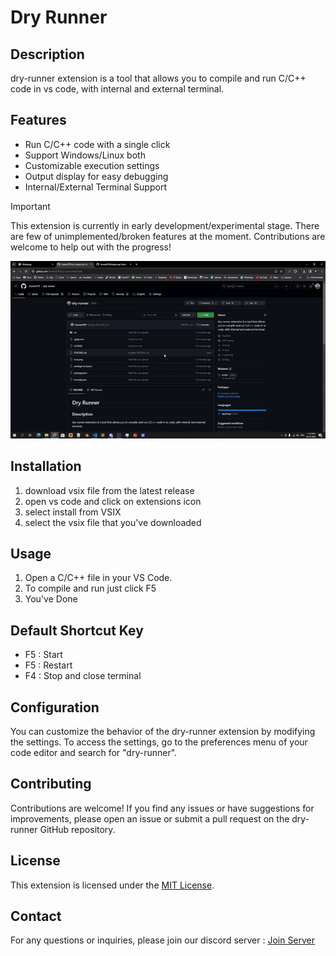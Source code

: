 # Dry Runner

## Description
dry-runner extension is a tool that allows you to compile and run C/C++ code in vs code, with internal and external terminal.

## Features
- Run C/C++ code with a single click
- Support Windows/Linux both
- Customizable execution settings
- Output display for easy debugging
- Internal/External Terminal Support
> [!IMPORTANT]  
> This extension is currently in early development/experimental stage. There are few of unimplemented/broken features at the moment. Contributions are welcome to help out with the progress!

<img src="https://github.com/Hunter87ff/dry-runner/blob/main/img/installation.gif">

## Installation
1. download vsix file from the latest release
2. open vs code and click on extensions icon
3. select install from VSIX
4. select the vsix file that you've downloaded


## Usage
1. Open a C/C++ file in your VS Code.
2. To compile and run just click F5
3. You've Done

## Default Shortcut Key
- F5 : Start
- F5 : Restart
- F4 : Stop and close terminal

## Configuration
You can customize the behavior of the dry-runner extension by modifying the settings. To access the settings, go to the preferences menu of your code editor and search for "dry-runner".

## Contributing
Contributions are welcome! If you find any issues or have suggestions for improvements, please open an issue or submit a pull request on the dry-runner GitHub repository.

## License
This extension is licensed under the [MIT License](https://github.com/Hunter87ff/dry-runner/blob/main/LICENSE).

## Contact
For any questions or inquiries, please join our discord server : [Join Server](https://discord.gg/vMnhpAyFZm)
